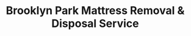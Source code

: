 ---
layout: location.njk
title: Brooklyn Park Mattress Removal & Disposal Service
description: Professional mattress removal in Brooklyn Park, Minnesota. Next-day pickup  Serving Minnesota's 6th largest city. Northwest Minneapolis suburb specialists with Hennepin County expertise.
permalink: /mattress-removal/minnesota/minneapolis/brooklyn-park/
city: Brooklyn Park
state: Minnesota
stateSlug: minnesota
parentMetro: Minneapolis
tier: 3
coordinates:
  lat: 45.0941
  lng: -93.3563
zipCodes:
  - "55445"
  - "55428"
  - "55444"
  - "55429"
  - "55443"
neighborhoods:
  - name: Central Brooklyn Park
    zipCodes: ["55445"]
  - name: Jefferson Highway Corridor
    zipCodes: ["55445", "55428"]
  - name: Northwest District
    zipCodes: ["55445", "55443"]
  - name: Mississippi Riverfront
    zipCodes: ["55444"]
  - name: I-94 Corridor
    zipCodes: ["55428", "55429"]
  - name: Highway 169 Corridor
    zipCodes: ["55445"]
  - name: Eidem Homestead Area
    zipCodes: ["55445"]
  - name: Eastern District
    zipCodes: ["55444", "55429"]
  - name: Apartment Corridor
    zipCodes: ["55428", "55429"]
  - name: Tree City Neighborhoods
    zipCodes: ["55445", "55443"]
nearbyCities:
  - name: Minneapolis
    distance: 11
    slug: minneapolis
    isSuburb: false
  - name: Blaine
    distance: 8
    slug: blaine
    isSuburb: true
  - name: Maple Grove
    distance: 8
    slug: maple-grove
    isSuburb: true
  - name: Plymouth
    distance: 12
    slug: plymouth
    isSuburb: true
  - name: Burnsville
    distance: 18
    slug: burnsville
    isSuburb: true
pricing:
  startingPrice: 125
  single: 125
  queen: 155
  king: 180
reviews:
  count: 94
  featured:
    - author: Amara S.
      neighborhood: Jefferson Highway Corridor
      text: "Large apartment complex near Jefferson Highway. Team coordinated removal efficiently and worked around building management requirements. Professional service for multi-family properties."
      
    - author: Robert L.
      neighborhood: Central Brooklyn Park
      text: "Family home in Tree City neighborhood. Crew handled king mattress removal while protecting hardwood floors and navigating narrow hallways. Excellent service for suburban properties."
      
    - author: Lisa M.
      neighborhood: I-94 Corridor
      text: "Property management company coordinating tenant turnover. Three mattresses removed from townhome complex with proper documentation for security deposits. Reliable service for rental properties."

faqs:
  - question: "Do you service all of Brooklyn Park's neighborhoods?"
    answer: "Yes, we provide mattress removal throughout all Brooklyn Park neighborhoods from the Jefferson Highway Corridor and I-94 area to the Mississippi Riverfront and Northwest District. We're familiar with the city's layout and housing types."
    
  - question: "Can you handle pickup from Brooklyn Park's apartment complexes?"
    answer: "Absolutely. Brooklyn Park has significant multi-family housing along the apartment corridor and Jefferson Highway. We coordinate with property management companies and handle all building access requirements."
    
  - question: "How does your service work with Hennepin County disposal requirements?"
    answer: "While Brooklyn Park residents can use the county transfer station at 8100 Jefferson Highway N for $25 per mattress, our service provides door-to-door convenience, flexible scheduling, and handles all transportation to certified recycling facilities."
    
  - question: "What's included in your Brooklyn Park mattress removal service?"
    answer: "Complete removal from any location (single-family homes, apartments, townhomes), loading, transport to certified recycling facilities, and cleanup. We handle Hennepin County disposal requirements and provide documentation for lease compliance."
    
  - question: "Do you work with Brooklyn Park's property management companies?"
    answer: "Yes, we regularly service the rental properties throughout Brooklyn Park's diverse housing stock. We provide required disposal documentation and coordinate timing to meet lease requirements and security deposit terms."
    
  - question: "Can you remove mattresses from all three school districts in Brooklyn Park?"
    answer: "Our service covers all properties throughout Brooklyn Park regardless of school district boundaries (Osseo, Anoka-Hennepin, and Robbinsdale districts). We're familiar with the city's geographic layout and diverse community needs."
    
  - question: "How do I schedule pickup in northwest Minneapolis suburbs?"
    answer: "Book online or call 720-263-6094. Next-day service available throughout Brooklyn Park with same-day often possible. We maintain expanded capacity specifically for the northwest Minneapolis metropolitan area."
    
  - question: "Are you licensed for mattress disposal in Hennepin County?"
    answer: "Yes, we maintain all required Minnesota and Hennepin County licenses for waste hauling and mattress disposal. We work with approved recycling facilities and provide documentation that satisfies city and county requirements."

localRegulations: "Hennepin County provides mattress disposal services through the Brooklyn Park Transfer Station located at 8100 Jefferson Highway N, operating Tuesday through Saturday from 9 AM to 5 PM with disposal fees of $25 per mattress piece, requiring residents to transport items to the facility themselves and limiting service to county residents only. While we also offer convenient curbside removal, our professional service provides superior flexibility with same-day and next-day availability, door-to-door pickup from any location within your property, and elimination of the need to transport bulky items to the transfer station. We maintain all required Hennepin County waste hauler licenses and work directly with certified recycling facilities, providing disposal documentation that satisfies both residential lease requirements and property management standards. Unlike the county transfer station which operates on limited hours and requires self-transport, our service accommodates busy schedules and eliminates transportation challenges, providing immediate availability for residents throughout Brooklyn Park's growing community."

pageContent:
  heroDescription: "Professional mattress removal in Brooklyn Park, Minnesota. Next-day pickup  Serving Minnesota's 6th largest city. Northwest Minneapolis suburb specialists with Hennepin County expertise."
  aboutService: "Brooklyn Park's specialized mattress removal and recycling service, designed for Minnesota's 6th largest city in the northwest Twin Cities metropolitan area. With over 86,000 residents, Brooklyn Park presents varied service opportunities from large apartment complexes to Tree City suburban neighborhoods. Our team specializes in serving Brooklyn Park's landscape spanning 11 miles northwest of Minneapolis, from Jefferson Highway commercial corridors to Mississippi Riverfront properties, I-94 corridor developments to the historic Eidem Homestead area. We understand the logistics of serving a growing suburban community with its mix of owner-occupied homes (69.8%) and rental properties (30.2%), coordinating with property managers and navigating the city's varied housing types."
  serviceAreasIntro: "We provide comprehensive mattress pickup services throughout all of Brooklyn Park's diverse neighborhoods and districts:"
  regulationsCompliance: "Our service ensures full compliance with Hennepin County waste management regulations and Brooklyn Park requirements, providing all necessary disposal documentation while offering superior convenience over county transfer station services."
  environmentalImpact: "Every mattress we collect in Brooklyn Park supports sustainable waste management in the Minneapolis metropolitan area and Minnesota's environmental goals. Through partnerships with certified recycling facilities, we divert materials from Hennepin County's waste stream while serving one of Minnesota's most environmentally conscious communities. Steel springs, foam padding, and fabric components are processed and repurposed, supporting Minnesota's circular economy while reducing environmental impact. This approach complements Brooklyn Park's Tree City USA designation and environmental stewardship, with the city maintaining 67 parks covering over 2,000 acres and 76 kilometers of trails throughout the community."
  howItWorksScheduling: "Next-day service available throughout Brooklyn Park with same-day pickup often possible. We coordinate with property management companies, navigate varied community needs, and accommodate the busy schedules throughout this growing northwest Minneapolis suburb."
  howItWorksService: "Our licensed team removes mattresses from any location - suburban homes, apartment complexes, townhomes, or riverfront properties. We navigate Brooklyn Park's varied architecture and community logistics with expertise."
  howItWorksDisposal: "Your mattress is transported to certified recycling facilities, supporting both Hennepin County waste diversion goals and Brooklyn Park's environmental initiatives with complete documentation provided."
  sidebarStats:
    mattressesRemoved: "3,184"
---